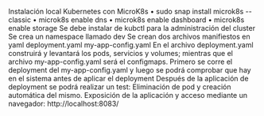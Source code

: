 Instalación local Kubernetes con MicroK8s
    • sudo snap install microk8s --classic
    • microk8s enable dns
    • microk8s enable dashboard
    • microk8s enable storage
Se debe instalar de kubctl para la administración del cluster
Se crea un namespace llamado dev 
Se crean dos archivos manifiestos en yaml
deployment.yaml
my-app-config.yaml
En el archivo deployment.yaml construirá y levantará los pods, servicios y volumes; mientras que el archivo my-app-config.yaml será el configmaps.
Primero se corre el deployment del my-app-config.yaml y luego se podrá comprobar que hay en el sistema antes de aplicar el deployment
Después de la aplicación de deployment se podrá realizar un test: Eliminación de pod y creación automática del mismo.
Exposición de la aplicación y acceso mediante un navegador: http://localhost:8083/
